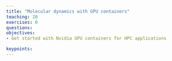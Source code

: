 ```yaml
---
title: "Molecular dynamics with GPU containers"
teaching: 20
exercises: 0
questions:
objectives:
- Get started with Nvidia GPU containers for HPC applications

keypoints:
---
```


### 


